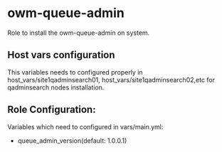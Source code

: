 # owm-queue-admin

Role to install the owm-queue-admin on system.

## Host vars configuration
This variables needs to configured properly in host_vars/site1qadminsearch01, host_vars/site1qadminsearch02,etc for qadminsearch nodes installation.

## Role Configuration:
Variables which need to configured in vars/main.yml:

* queue_admin_version(default: 1.0.0.1)
